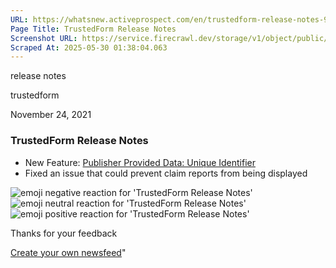 ```yaml
---
URL: https://whatsnew.activeprospect.com/en/trustedform-release-notes-9vHHXXoOP
Page Title: TrustedForm Release Notes
Screenshot URL: https://service.firecrawl.dev/storage/v1/object/public/media/screenshot-7dd62d68-cb12-4f58-913a-41fcf5a8ab5e.png
Scraped At: 2025-05-30 01:38:04.063
---
```

release notes





trustedform



November 24, 2021

### TrustedForm Release Notes

- New Feature: [Publisher Provided Data: Unique Identifier](https://whatsnew.activeprospect.com/en/publisher-provided-data-unique-identifier)
- Fixed an issue that could prevent claim reports from being displayed

![emoji negative reaction for 'TrustedForm Release Notes'](https://app.getbeamer.com/images/emojiNeg.svg)![emoji neutral reaction for 'TrustedForm Release Notes'](https://app.getbeamer.com/images/emojiNeut.svg)![emoji positive reaction for 'TrustedForm Release Notes'](https://app.getbeamer.com/images/emojiPos.svg)

Thanks for your feedback

[Create your own newsfeed](https://www.getbeamer.com/?ref=watermark_MErKJCnu12412_public&company=ActiveProspect&watermarkRef=create&utm_term=MErKJCnu12412&utm_content=ActiveProspect&utm_source=standalone&utm_medium=footer&utm_campaign=create)"

